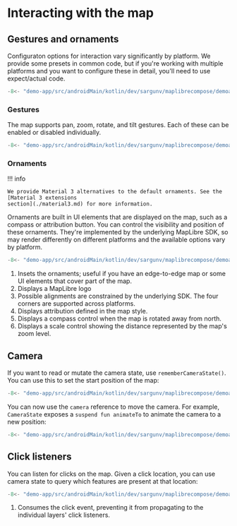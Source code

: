 # Interacting with the map

## Gestures and ornaments

Configuraton options for interaction vary significantly by platform. We provide
some presets in common code, but if you're working with multiple platforms and
you want to configure these in detail, you'll need to use expect/actual code.

```kotlin title="map.common.kt"
-8<- "demo-app/src/androidMain/kotlin/dev/sargunv/maplibrecompose/demoapp/docs/Interaction.kt:common-gesture-ornament"
```

### Gestures

The map supports pan, zoom, rotate, and tilt gestures. Each of these can be
enabled or disabled individually.

```kotlin title="map.android.kt"
-8<- "demo-app/src/androidMain/kotlin/dev/sargunv/maplibrecompose/demoapp/docs/Interaction.kt:gesture-settings"
```

### Ornaments

!!! info

    We provide Material 3 alternatives to the default ornaments. See the [Material 3 extensions
    section](./material3.md) for more information.

Ornaments are built in UI elements that are displayed on the map, such as a
compass or attribution button. You can control the visibility and position of
these ornaments. They're implemented by the underlying MapLibre SDK, so may
render differently on different platforms and the available options vary by
platform.

```kotlin title="map.android.kt"
-8<- "demo-app/src/androidMain/kotlin/dev/sargunv/maplibrecompose/demoapp/docs/Interaction.kt:ornament-settings"
```

1. Insets the ornaments; useful if you have an edge-to-edge map or some UI
   elements that cover part of the map.
2. Displays a MapLibre logo
3. Possible alignments are constrained by the underlying SDK. The four corners
   are supported across platforms.
4. Displays attribution defined in the map style.
5. Displays a compass control when the map is rotated away from north.
6. Displays a scale control showing the distance represented by the map's zoom
   level.

## Camera

If you want to read or mutate the camera state, use `rememberCameraState()`. You
can use this to set the start position of the map:

```kotlin
-8<- "demo-app/src/androidMain/kotlin/dev/sargunv/maplibrecompose/demoapp/docs/Interaction.kt:camera"
```

You can now use the `camera` reference to move the camera. For example,
`CameraState` exposes a `suspend fun animateTo` to animate the camera to a new
position:

```kotlin
-8<- "demo-app/src/androidMain/kotlin/dev/sargunv/maplibrecompose/demoapp/docs/Interaction.kt:camera-animate"
```

## Click listeners

You can listen for clicks on the map. Given a click location, you can use camera
state to query which features are present at that location:

```kotlin
-8<- "demo-app/src/androidMain/kotlin/dev/sargunv/maplibrecompose/demoapp/docs/Interaction.kt:click-listeners"
```

1. Consumes the click event, preventing it from propagating to the individual
   layers' click listeners.
